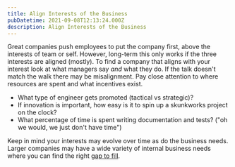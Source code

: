 ```yaml
---
title: Align Interests of the Business
pubDatetime: 2021-09-08T12:13:24.000Z
description: Align Interests of the Business
---
```


Great companies push employees to put the company first, above the interests of team or self. However, long-term this only works if the three interests are aligned (mostly). To find a company that aligns with your interest look at what managers say _and_ what they do. If the talk doesn't match the walk there may be misalignment. Pay close attention to where resources are spent and what incentives exist.

- What type of engineer gets promoted (tactical vs strategic)?
- If innovation is important, how easy is it to spin up a skunkworks project on the clock?
- What percentage of time is spent writing documentation and tests? ("oh we would, we just don't have time")

Keep in mind your interests may evolve over time as do the business needs. Larger companies may have a wide variety of internal business needs where you can find the right [gap to fill](09-08-what-makes-a-great-engineer).
